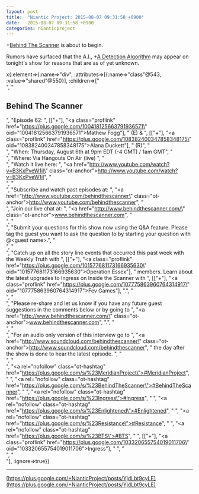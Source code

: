 ```yaml
---
layout: post
title:  "Niantic Project: 2015-08-07 09:31:58 +0900"
date:   2015-08-07 09:31:58 +0900
categories: nianticproject
---
```

+[Behind The Scanner](https://plus.google.com/113020726391023655192 "") is about to begin.

Rumors have surfaced that the A.I., +[A Detection Algorithm](https://plus.google.com/114076692022231059864 "") may appear on tonight's show for reasons that are as of yet unknown.

x{:element=>{:name=>"div", :attributes=>[{:name=>"class"@543, :value=>"shared"@550}], :children=>["<br />", "<h2>Behind The Scanner</h2>", "Episode 62: ", [["+"], "<a class=\"proflink\" href=\"https://plus.google.com/100418125663791936571\" oid=\"100418125663791936571\">Mathew Fogg</a>"], " (E) &amp; ", [["+"], "<a class=\"proflink\" href=\"https://plus.google.com/108382400347858348175\" oid=\"108382400347858348175\">Alana Duckett</a>"], " (R)", "<br />", "When: Thursday, August 6th at 9pm EDT (-4 GMT) / 1am GMT", "<br />", "Where: Via Hangouts On Air (live) ", "<br />", "Watch it live here: ", "<a href=\"http://www.youtube.com/watch?v=B3KxPveW1iI\" class=\"ot-anchor\">http://www.youtube.com/watch?v=B3KxPveW1iI</a>", "<br />", "<br />", "Subscribe and watch past episodes at: ", "<a href=\"http://www.youtube.com/behindthescanner\" class=\"ot-anchor\">http://www.youtube.com/behindthescanner</a>", "<br />", "Join our live chat at: ", "<a href=\"http://www.behindthescanner.com/\" class=\"ot-anchor\">www.behindthescanner.com</a>", "<br />", "<br />", "Submit your questions for this show now using the Q&amp;A feature. Please tag the guest you want to ask the question to by starting your question with @&lt;guest name&gt;.", "<br />", "<br />", "Catch up on all the story line events that occurred this past week with the Weekly Truth with ", [["+"], "<a class=\"proflink\" href=\"https://plus.google.com/101577681173166935630\" oid=\"101577681173166935630\">Operation Essex</a>"], " members. Learn about the latest upgrades to Ingress on Inside the Scanner with ", [["+"], "<a class=\"proflink\" href=\"https://plus.google.com/107775863960764314917\" oid=\"107775863960764314917\">Fev Games</a>"], ".", "<br />", "<br />", "Please re-share and let us know if you have any future guest suggestions in the comments below or by going to ", "<a href=\"http://www.behindthescanner.com/\" class=\"ot-anchor\">www.behindthescanner.com</a>", ".", "<br />", "<br />", "For an audio only version of this interview go to ", "<a href=\"http://www.soundcloud.com/behindthescanner\" class=\"ot-anchor\">http://www.soundcloud.com/behindthescanner</a>", " the day after the show is done to hear the latest episode. ", "<br />", "<br />", "<a rel=\"nofollow\" class=\"ot-hashtag\" href=\"https://plus.google.com/s/%23MeridianProject\">#MeridianProject</a>", "  ", "<a rel=\"nofollow\" class=\"ot-hashtag\" href=\"https://plus.google.com/s/%23BehindTheScanner\">#BehindTheScanner</a>", "   ", "<a rel=\"nofollow\" class=\"ot-hashtag\" href=\"https://plus.google.com/s/%23Ingress\">#Ingress</a>", "   ", "<a rel=\"nofollow\" class=\"ot-hashtag\" href=\"https://plus.google.com/s/%23Enlightened\">#Enlightened</a>", "   ", "<a rel=\"nofollow\" class=\"ot-hashtag\" href=\"https://plus.google.com/s/%23Resistance\">#Resistance</a>", "   ", "<a rel=\"nofollow\" class=\"ot-hashtag\" href=\"https://plus.google.com/s/%23BTS\">#BTS</a>", "  ", [["+"], "<a class=\"proflink\" href=\"https://plus.google.com/103320655754019011706\" oid=\"103320655754019011706\">Ingress</a>"], " ", "<br />", "<br />"], :ignore=>true}}
- - -
[https://plus.google.com/+NianticProject/posts/YjdLbt9cyLE](https://plus.google.com/+NianticProject/posts/YjdLbt9cyLE)
